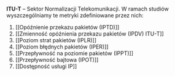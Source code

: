 **ITU-T** – Sektor Normalizacji Telekomunikacji. W ramach studiów wyszczególniamy te metryki zdefiniowane przez nich: 
1.  [[Opóźnienie przekazu pakietów (IPTD)]]
2.  [[Zmienność opóźnienia przekazu pakietów (IPDV) ITU-T]]
3.  [[Poziom strat pakietów (IPLR)]]
4.  [[Poziom błędnych pakietów (IPER)]]
5.  [[Przepływność na poziomie pakietów (IPPT)]]
6.  [[Przepływność bajtowa (IPOT)]]
7.  [[Dostępność usługi IP]]